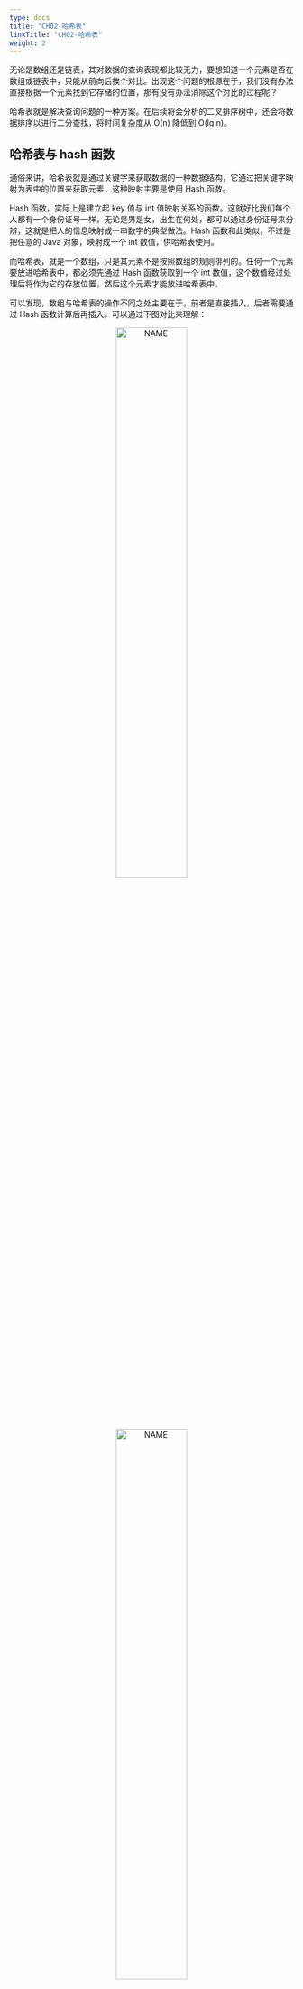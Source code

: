 ```yaml
---
type: docs
title: "CH02-哈希表"
linkTitle: "CH02-哈希表"
weight: 2
---
```


无论是数组还是链表，其对数据的查询表现都比较无力，要想知道一个元素是否在数组或链表中，只能从前向后挨个对比。出现这个问题的根源在于，我们没有办法直接根据一个元素找到它存储的位置，那有没有办法消除这个对比的过程呢？

哈希表就是解决查询问题的一种方案。在后续将会分析的二叉排序树中，还会将数据排序以进行二分查找，将时间复杂度从 O(n) 降低到 O(lg n)。

## 哈希表与 hash 函数

通俗来讲，哈希表就是通过关键字来获取数据的一种数据结构，它通过把关键字映射为表中的位置来获取元素，这种映射主要是使用 Hash 函数。

Hash 函数，实际上是建立起 key 值与 int 值映射关系的函数。这就好比我们每个人都有一个身份证号一样，无论是男是女，出生在何处，都可以通过身份证号来分辨，这就是把人的信息映射成一串数字的典型做法。Hash 函数和此类似，不过是把任意的 Java 对象，映射成一个 int 数值，供哈希表使用。

而哈希表，就是一个数组，只是其元素不是按照数组的规则排列的。任何一个元素要放进哈希表中，都必须先通过 Hash 函数获取到一个 int 数值，这个数值经过处理后将作为它的存放位置，然后这个元素才能放进哈希表中。

可以发现，数组与哈希表的操作不同之处主要在于，前者是直接插入，后者需要通过 Hash 函数计算后再插入。可以通过下图对比来理解：

<div align="center">
<img src="https://infi-img.oss-cn-hangzhou.aliyuncs.com/img/20190220221853.png" style="display:block;width:50%;" alt="NAME" align=center />
</div>
<div align="center">
<img src="https://infi-img.oss-cn-hangzhou.aliyuncs.com/img/20190220221917.png" style="display:block;width:50%;" alt="NAME" align=center />
</div>

哈希表完全继承了数组的优点，又显著的提高了查询的速度，通过 Hash 函数使得查询速度达到了 O(1)。既然有了哈希表，它这么优秀，为何还需要数组的存在呢？那是因为 Hash 表是有缺陷的，这个缺陷就是哈希碰撞。

## 哈希碰撞

Hash 函数所做的事，就是无论什么对象，都根据一个规则映射为一个 int 值。被转换的对象有无数种可能，但是 int 的值是有限的，它只有 2^32 个，这样一来，必然会有不同的对象，映射得到相同的 int 值，这就是所谓的哈希碰撞。发生碰撞之后，就要把不同的元素插入到相同的位置，这时候单纯的使用一维数组已经无法满足需求了。

## 解决哈希碰撞



要解决哈希碰撞，我们可以想到多种解决方案。例如使用二维数组，将碰撞的元素按顺序存储起来，类似下图：

<div align="center">
<img src="https://infi-img.oss-cn-hangzhou.aliyuncs.com/img/20190220222100.png" style="display:block;width:50%;" alt="NAME" align=center />
</div>

这样的方式有一个很大的诟病，因为数组大小是固定的，所以第二维的数组长度都是一样的，但是哈希碰撞一定是比较少发生的情况，也就是我们声明了一个很大的数组，但是其中大部分都是闲置的，这就浪费了大量的内存。

还有一些方案是考虑了哈希表的散列化，将元素插入到空闲的位置去。因为哈希表基本不会像数组一样每个位置都有元素，这样就可以将碰撞的元素插入到这些空闲的位置中区，这种方案称为定址法。但是这个方法在扩展性上表现不佳，我们这里就不再浪费篇幅来解释它了。

目前比较通用的方法，就是使用数组+链表组合的方式。当出现哈希碰撞时，在该位置的数据就通过链表的方式链接起来，如下图所示：

<div align="center">
<img src="https://infi-img.oss-cn-hangzhou.aliyuncs.com/img/20190220222207.png" style="display:block;width:50%;" alt="NAME" align=center />
</div>

这是当前比较理想的方法，既继承了数组的优点，又在碰撞时继承了链表的优点，这也是哈希表强大的地方之一。

在 JDK1.7 及之前的版本中，HashMap 的存储结构和上图是一致的，在 JDK1.8 之后还加入了红黑树以进一步优化，在后续文章中我们会对其进行详尽的分析。

## 哈希表的优缺点

哈希表是一种优化存储的思想，具体存储元素的依然是其他的数据结构。设计良好的哈希表，能同时兼备数组和链表的优点，它能在插入和查找时都具备良好的性能。然而设计不好的哈希表，有可能会出现较多的哈希碰撞，导致链表过长，从而哈希表会更像一个链表。还有当数据量很大时，为防止链表过长，就需要对数组进行扩容，这时就涉及到了数组的拷贝，其对性能的影响也很严重，所以需要提前对可能的情况有良好的预测，才能真正发挥哈希表的优势。
